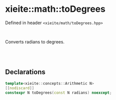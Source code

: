 # xieite::math::toDegrees
Defined in header `<xieite/math/toDegrees.hpp>`

<br/>

Converts radians to degrees.

<br/><br/>

## Declarations
```cpp
template<xieite::concepts::Arithmetic N>
[[nodiscard]]
constexpr N toDegrees(const N radians) noexcept;
```
